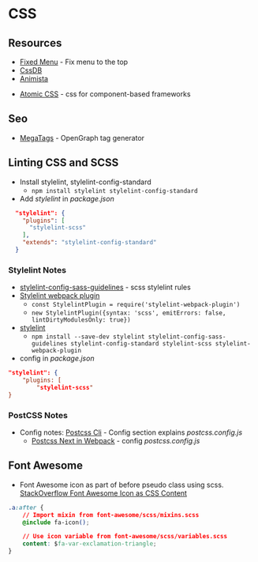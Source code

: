 # CSS 

## Resources
* [Fixed Menu](https://www.w3schools.com/howto/howto_css_fixed_menu.asp) - Fix menu to the top
* [CssDB](http://cssdb.co/)
* [Animista](http://animista.net/play)
<!-- * [CSS3 Generator](http://css3generator.com/) -->
* [Atomic CSS](https://acss.io/) - css for component-based frameworks

## Seo
* [MegaTags](https://megatags.co/) - OpenGraph tag generator

## Linting CSS and SCSS
* Install stylelint, stylelint-config-standard
    * `npm install stylelint stylelint-config-standard`
* Add *stylelint* in *package.json*
```json
  "stylelint": {
    "plugins": [
      "stylelint-scss"
    ],
    "extends": "stylelint-config-standard"
  }
```
### Stylelint Notes
* [stylelint-config-sass-guidelines](https://github.com/bjankord/stylelint-config-sass-guidelines) - scss stylelint rules
* [Stylelint webpack plugin](https://github.com/JaKXz/stylelint-webpack-plugin)
    * `const StylelintPlugin = require('stylelint-webpack-plugin')`
    * `new StylelintPlugin({syntax: 'scss', emitErrors: false, lintDirtyModulesOnly: true})`
* [stylelint](https://stylelint.io/)
    * `npm install --save-dev stylelint stylelint-config-sass-guidelines stylelint-config-standard stylelint-scss stylelint-webpack-plugin`
* config in *package.json*
```json
"stylelint": {
    "plugins: [
        "stylelint-scss"
}
```
### PostCSS Notes
* Config notes: [Postcss Cli](https://www.npmjs.com/package/postcss-cli) - Config section explains *postcss.config.js*
	* [Postcss Next in Webpack](https://blog.envylabs.com/webpack-2-postcss-cssnext-fdcd2fd7d0bd) - config *postcss.config.js*
## Font Awesome

* Font Awesome icon as part of before pseudo class using scss. [StackOverflow Font Awesome Icon as CSS Content](https://stackoverflow.com/questions/20782368/use-font-awesome-icon-as-css-content)
```css
.a:after {
    // Import mixin from font-awesome/scss/mixins.scss
    @include fa-icon();

    // Use icon variable from font-awesome/scss/variables.scss
    content: $fa-var-exclamation-triangle;
}
```
